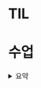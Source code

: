 # TIL

# 수업
<details>
<summary> 요약 </summary>
  
  
## 연습문제
```python
'''
13
1 2 1 3 2 4 3 5 3 6 4 7 5 8 5 9 6 10 6 11 7 12 11 13
'''
def pre_order(T):
    if T:
        print(T, end = ' ')
        pre_order(left[T])
        pre_order(right[T])

N = int(input())        # 1번부터 N번까지인 정점
E = N-1
arr = list(map(int, input().split()))
left = [0]*(N+1)        # 부모를 인덱스로 왼쪽자식번호 저장
right = [0]*(N+1)       #
par = [0]*(N+1)         # 자식을 인덱스로 부모 저장

for i in range(E):
    p, c = arr[i*2], arr[i*2+1]
# for i in range(0,E*2, 2):
#         p, c = arr[i], arr[i + 1]
    if left[p]==0:          # 왼쪽자식이 없으면
        left[p] = c
    else:
        right[p] = c
    par[c] = p

c = N
while par[c]!=0:        # 부모가 있으면
    c = par[c]          # 부모를 새로운 자식으로 두고
root = c                # 더이상 부모가 없으면 root
print(root)
pre_order(root)
```


## BST, Binary Search Tree - 이진 탐색 트리

- 탐색 작업을 효율적으로 하기 위한 자료 구조
- 모든 원소는 서로 다른 유일한 키를 갖는다
- 루트를 기준으로 왼쪽은 루트보다 작고 오른쪽은 루트보다 크다
- 왼쪽 서브트리와 오른쪽 서브트리도 이진탐색 트리다.
- 중위 순회하면 오름차순!

![image](https://github.com/user-attachments/assets/007944d4-544c-491f-a00d-72859711cc83)

- 탐색 연산
    - 루트 시작
    - 탐색할 값과 루트를 비교해서 같으면 성공, 작으면 왼쪽으로 크면 오른쪽으로

- 삽입 연산
    - 탐색 연산을 수행
    - 탐색이 성공하면 불가능
    - 탐색이 실패하면 그게 결정된 위치를 기준으로 삽입

- 탐색 삽입 삭제 시간은 트리의 높이 만큼. O(h) 

- 평균의 경우- 이진 트리가 균형적으로 생성되어 있는 경우는 O(log n)  [red-black tree?]

- 최악의 경우 한쪽으로 치우쳐서 O(n)

- 검색 알고리즘의 비교
    - 배열 순차, 정렬된 배열 순차, 정렬된 배열 이진탐색, 이진 탐색트리에서의 평균, 해쉬 검색 등
    - 상용에서는??

- 삭제 연산? 루트를 삭제 할 땐 왼쪽의 젤 오른쪽이나 오른쪽의 젤 왼쪽을 올리고 비교해서 교환한다!


## 힙 heap

- 키 값이 가장 큰 노드나 가장 작은 노드를 찾기 위해서 만든 완전 이진 트리 자료 구조

- 최대 힙(max heap)
    - 키 값이 가장 큰 노드를 찾기 위한 **완전 이진 트리**
    - 부모 노드 키 값 > 자식 노드의 키 값
    - 루트 노드 : 키값이 가장 큰 노드

- 최소 힙(min heap)
    - 키 값이 가장 작은 노드를 찾기 위한 **완전 이진 트리**
    - 부모 노드 키 값 < 자식 노드의 키 값
    - 루트 노드 : 키값이 가장 작은 노드    

- 삽입 방법
    - 일단 완전이진트리에 해당하는 다음 칸 하나 확장
    - 부모와 비교하며 조건에 맞게 교환  
        ex) 23 추가
        - list 증가
        - 23 삽입
        - 부모 > 자식 확인
        - 부모 < 자식이면 부모가 없거나 부모>자식 까지 자리 교환
    - 예시 코드는 영상참조

- 삭제
    - 힙에서는 루트 노드의 원소를 먼저 삭제하자
    - 루트 노드의 원소를 삭제하여 반환
    - 힙의 종류에 따라 최대 혹은 최솟값 구할 수 있다
    - 완전이진트리를 유지하기 위해 마지막 원소를 루트로 가져오고 교환 진행
    - 코드 확인해봐

</details>




